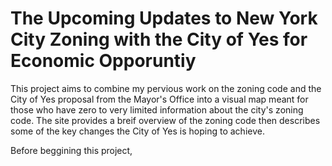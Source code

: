 # The Upcoming Updates to New York City Zoning with the City of Yes for Economic Opporuntiy
This project aims to combine my pervious work on the zoning code and the City of Yes proposal from the Mayor's Office into a visual map meant for those who have zero to very limited information about the city's zoning code. The site provides a breif overview of the zoning code then describes some of the key changes the City of Yes is hoping to achieve. 

Before beggining this project, 